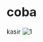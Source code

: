 # coba
kasir
![1](https://user-images.githubusercontent.com/52842458/61171991-1e6c9780-a5a9-11e9-92b0-239229f59d27.png)
